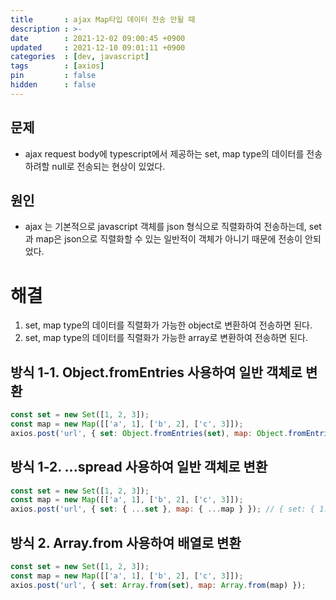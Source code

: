 ```yaml
---
title       : ajax Map타입 데이터 전송 안될 때
description : >-
date        : 2021-12-02 09:00:45 +0900
updated     : 2021-12-10 09:01:11 +0900
categories  : [dev, javascript]
tags        : [axios]
pin         : false
hidden      : false
---
```


## 문제
- ajax request body에 typescript에서 제공하는 set, map type의 데이터를 전송하려할 null로 전송되는 현상이 있었다.

## 원인
- ajax 는 기본적으로 javascript 객체를 json 형식으로 직렬화하여 전송하는데, set과 map은 json으로 직렬화할 수 있는 일반적이 객체가 아니기 때문에 전송이 안되었다.

# 해결
1. set, map type의 데이터를 직렬화가 가능한 object로 변환하여 전송하면 된다.
2. set, map type의 데이터를 직렬화가 가능한 array로 변환하여 전송하면 된다.


## 방식 1-1. Object.fromEntries 사용하여 일반 객체로 변환
```javascript
const set = new Set([1, 2, 3]);
const map = new Map([['a', 1], ['b', 2], ['c', 3]]);
axios.post('url', { set: Object.fromEntries(set), map: Object.fromEntries(map) }); // { set: { 1: 1, 2: 2, 3: 3 }, map: { a: 1, b: 2, c: 3 } }
```

## 방식 1-2. ...spread 사용하여 일반 객체로 변환
```javascript
const set = new Set([1, 2, 3]);
const map = new Map([['a', 1], ['b', 2], ['c', 3]]);
axios.post('url', { set: { ...set }, map: { ...map } }); // { set: { 1: 1, 2: 2, 3: 3 }, map: { a: 1, b: 2, c: 3 } }
```

## 방식 2. Array.from 사용하여 배열로 변환
```javascript
const set = new Set([1, 2, 3]);
const map = new Map([['a', 1], ['b', 2], ['c', 3]]);
axios.post('url', { set: Array.from(set), map: Array.from(map) });
```